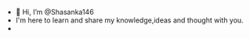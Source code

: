 - 👋 Hi, I’m @Shasanka146
- I'm here to learn and share my knowledge,ideas and thought with you.
- 

<!---
Shasanka146/Shasanka146 is a ✨ special ✨ repository because its `README.md` (this file) appears on your GitHub profile.
You can click the Preview link to take a look at your changes.
--->
